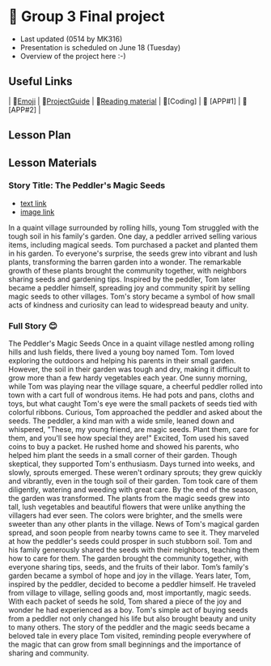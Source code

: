 # 📙 Group 3 Final project 
+ Last updated (0514 by MK316)
+ Presentation is scheduled on June 18 (Tuesday)
+ Overview of the project here :-)

## Useful Links
| 🔸[Emoji](https://gist.github.com/rxaviers/7360908) | 🔸[ProjectGuide](https://github.com/MK316/Spring2024/blob/main/DLTESOL/project/README.md) | 🔸[Reading material](https://raw.githubusercontent.com/MK316/Spring2024/main/DLTESOL/project/story03.txt) | 🔸[Coding] | 🔸 [APP#1] | 🔸 [APP#2] |

## Lesson Plan

## Lesson Materials

### Story Title: The Peddler's Magic Seeds 
+ [text link](https://raw.githubusercontent.com/MK316/Spring2024/main/DLTESOL/project/story03.txt)
+ [image link](https://github.com/MK316/Spring2024/blob/main/DLTESOL/project/Story03.png)

**<Synopsis>**
In a quaint village surrounded by rolling hills, young Tom struggled with the tough soil in his family's garden. One day, a peddler arrived selling various items, including magical seeds. Tom purchased a packet and planted them in his garden. To everyone's surprise, the seeds grew into vibrant and lush plants, transforming the barren garden into a wonder. The remarkable growth of these plants brought the community together, with neighbors sharing seeds and gardening tips. Inspired by the peddler, Tom later became a peddler himself, spreading joy and community spirit by selling magic seeds to other villages. Tom's story became a symbol of how small acts of kindness and curiosity can lead to widespread beauty and unity.

### Full Story 😊
The Peddler's Magic Seeds
Once in a quaint village nestled among rolling hills and lush fields, there lived a young boy named Tom. Tom loved exploring the outdoors and helping his parents in their small garden. However, the soil in their garden was tough and dry, making it difficult to grow more than a few hardy vegetables each year.
One sunny morning, while Tom was playing near the village square, a cheerful peddler rolled into town with a cart full of wondrous items. He had pots and pans, cloths and toys, but what caught Tom's eye were the small packets of seeds tied with colorful ribbons.
Curious, Tom approached the peddler and asked about the seeds. The peddler, a kind man with a wide smile, leaned down and whispered, "These, my young friend, are magic seeds. Plant them, care for them, and you'll see how special they are!"
Excited, Tom used his saved coins to buy a packet. He rushed home and showed his parents, who helped him plant the seeds in a small corner of their garden. Though skeptical, they supported Tom's enthusiasm.
Days turned into weeks, and slowly, sprouts emerged. These weren't ordinary sprouts; they grew quickly and vibrantly, even in the tough soil of their garden. Tom took care of them diligently, watering and weeding with great care.
By the end of the season, the garden was transformed. The plants from the magic seeds grew into tall, lush vegetables and beautiful flowers that were unlike anything the villagers had ever seen. The colors were brighter, and the smells were sweeter than any other plants in the village.
News of Tom's magical garden spread, and soon people from nearby towns came to see it. They marveled at how the peddler's seeds could prosper in such stubborn soil. Tom and his family generously shared the seeds with their neighbors, teaching them how to care for them.
The garden brought the community together, with everyone sharing tips, seeds, and the fruits of their labor. Tom’s family's garden became a symbol of hope and joy in the village.
Years later, Tom, inspired by the peddler, decided to become a peddler himself. He traveled from village to village, selling goods and, most importantly, magic seeds. With each packet of seeds he sold, Tom shared a piece of the joy and wonder he had experienced as a boy.
Tom's simple act of buying seeds from a peddler not only changed his life but also brought beauty and unity to many others. The story of the peddler and the magic seeds became a beloved tale in every place Tom visited, reminding people everywhere of the magic that can grow from small beginnings and the importance of sharing and community.
